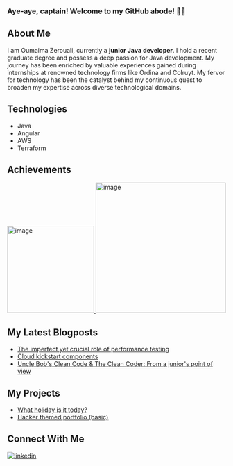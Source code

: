 ### Aye-aye, captain! Welcome to my GitHub abode! 🌊🍍

## About Me 
I am Oumaima Zerouali, currently a **junior Java developer**. I hold a recent graduate degree and possess a deep passion for Java development. My journey has been enriched by valuable experiences gained during internships at renowned technology firms like Ordina and Colruyt. My fervor for technology has been the catalyst behind my continuous quest to broaden my expertise across diverse technological domains. 

## Technologies
- Java
- Angular
- AWS
- Terraform

## Achievements
<a href="https://www.credly.com/badges/cf851485-21b6-4a6f-b677-8ede20219361/linked_in?t=s2rqyn">
    <img src="https://github.com/OumaimaZerouali/OumaimaZerouali/assets/130987421/03ff5461-f8da-42fc-8d0d-d617397145c2" alt="image" width="200">
</a>
<a href=https://www.linkedin.com/posts/activity-7236272866680320000-agFR?utm_source">
    <img src="https://github.com/user-attachments/assets/2e9b3bf9-f72d-4abe-bbef-28eced88b320" alt="image" width="300">
</a>

## My Latest Blogposts 
- [The imperfect yet crucial role of performance testing](https://blog.ordina-jworks.io/testing/2024/02/23/performance-testing.html)
- [Cloud kickstart components](https://blog.ordina-jworks.io/cloud/2023/06/14/cloud-kickstart-components.html)
- [Uncle Bob's Clean Code & The Clean Coder: From a junior's point of view](https://blog.ordina-jworks.io/culture/2024/10/25/clean-code-and-the-clean-coder.html)

## My Projects
- [What holiday is it today?](https://oumaimazerouali.github.io/whatholidayisittoday/)
- [Hacker themed portfolio (basic)](https://oumaimazerouali.github.io/hacker-themed-portfolio/)

## Connect With Me 
[![linkedin](https://img.shields.io/badge/LinkedIn-0077B5?style=for-the-badge&logo=LinkedIn&logoColor=white)](https://www.linkedin.com/in/oumaima-zerouali-16b189223/)

